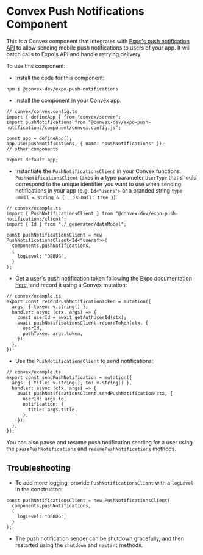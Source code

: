 # Convex Push Notifications Component

This is a Convex component that integrates with [Expo's push notification API](https://docs.expo.dev/push-notifications/overview/)
to allow sending mobile push notifications to users of your app. It will batch calls to Expo's API and handle retrying delivery.

To use this component:

- Install the code for this component:

```
npm i @convex-dev/expo-push-notifications
```

- Install the component in your Convex app:

```
// convex/convex.config.ts
import { defineApp } from "convex/server";
import pushNotifications from "@convex-dev/expo-push-notifications/component/convex.config.js";

const app = defineApp();
app.use(pushNotifications, { name: "pushNotifications" });
// other components

export default app;
```

- Instantiate the `PushNotificationsClient` in your Convex functions. `PushNotificationsClient` takes in a type parameter `UserType` that should correspond to the unique identifier you want to use when sending notifications in your app (e.g. `Id<"users">` or a branded string `type Email = string & { __isEmail: true }`).

```
// convex/example.ts
import { PushNotificationsClient } from "@convex-dev/expo-push-notifications/client";
import { Id } from "./_generated/dataModel";

const pushNotificationsClient = new PushNotificationsClient<Id<"users">>(
  components.pushNotifications,
  {
    logLevel: "DEBUG",
  }
);
```

- Get a user's push notification token following the Expo documentation [here](https://docs.expo.dev/push-notifications/push-notifications-setup/#registering-for-push-notifications), and record it using a Convex mutation:

```
// convex/example.ts
export const recordPushNotificationToken = mutation({
  args: { token: v.string() },
  handler: async (ctx, args) => {
    const userId = await getAuthUserId(ctx);
    await pushNotificationsClient.recordToken(ctx, {
      userId,
      pushToken: args.token,
    });
  },
});
```

- Use the `PushNotificationsClient` to send notifications:

```
// convex/example.ts
export const sendPushNotification = mutation({
  args: { title: v.string(), to: v.string() },
  handler: async (ctx, args) => {
    await pushNotificationsClient.sendPushNotification(ctx, {
      userId: args.to,
      notification: {
        title: args.title,
      },
    });
  },
});
```

You can also pause and resume push notification sending for a user using the `pausePushNotifications` and `resumePushNotifications` methods.

## Troubleshooting

- To add more logging, provide `PushNotificationsClient` with a `logLevel` in the constructor:

```
const pushNotificationsClient = new PushNotificationsClient(
  components.pushNotifications,
  {
    logLevel: "DEBUG",
  }
);
```

- The push notification sender can be shutdown gracefully, and then restarted using the `shutdown` and `restart` methods.
